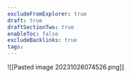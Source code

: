 ```yaml
---
excludeFromExplorer: true
draft: true
draftSectionTwo: true
enableToc: false
excludeBacklinks: true
tags:
---
```

![[Pasted image 20231026074526.png]]
